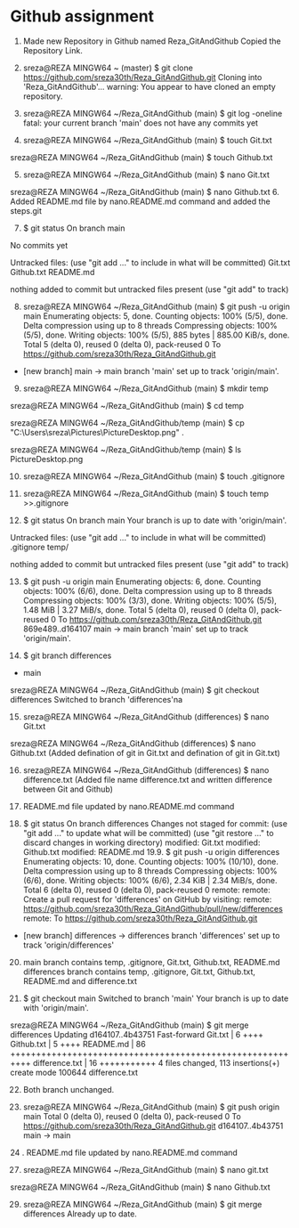 # Github assignment

1. Made new Repository in Github named Reza_GitAndGithub
   Copied the Repository Link.
2. sreza@REZA MINGW64 ~ (master)
   $ git clone https://github.com/sreza30th/Reza_GitAndGithub.git
   Cloning into 'Reza_GitAndGithub'...
   warning: You appear to have cloned an empty repository.

3. sreza@REZA MINGW64 ~/Reza_GitAndGithub (main)
   $ git log -oneline
   fatal: your current branch 'main' does not have any commits yet

4. sreza@REZA MINGW64 ~/Reza_GitAndGithub (main)
   $ touch Git.txt

sreza@REZA MINGW64 ~/Reza_GitAndGithub (main)
$ touch Github.txt


5. sreza@REZA MINGW64 ~/Reza_GitAndGithub (main)
   $ nano Git.txt

sreza@REZA MINGW64 ~/Reza_GitAndGithub (main)
$ nano Github.txt
6. Added README.md file by nano.README.md command and added the steps.git

7. $ git status
   On branch main

No commits yet

Untracked files:
(use "git add <file>..." to include in what will be committed)
Git.txt
Github.txt
README.md

nothing added to commit but untracked files present (use "git add" to track)

8. sreza@REZA MINGW64 ~/Reza_GitAndGithub (main)
   $ git push -u origin main
   Enumerating objects: 5, done.
   Counting objects: 100% (5/5), done.
   Delta compression using up to 8 threads
   Compressing objects: 100% (5/5), done.
   Writing objects: 100% (5/5), 885 bytes | 885.00 KiB/s, done.
   Total 5 (delta 0), reused 0 (delta 0), pack-reused 0
   To https://github.com/sreza30th/Reza_GitAndGithub.git
* [new branch]      main -> main
  branch 'main' set up to track 'origin/main'.

9. sreza@REZA MINGW64 ~/Reza_GitAndGithub (main)
   $ mkdir temp

sreza@REZA MINGW64 ~/Reza_GitAndGithub (main)
$ cd temp

sreza@REZA MINGW64 ~/Reza_GitAndGithub/temp (main)
$ cp "C:\Users\sreza\Pictures\PictureDesktop.png" .

sreza@REZA MINGW64 ~/Reza_GitAndGithub/temp (main)
$ ls
PictureDesktop.png

10. sreza@REZA MINGW64 ~/Reza_GitAndGithub (main)
    $ touch .gitignore

11. sreza@REZA MINGW64 ~/Reza_GitAndGithub (main)
    $ touch temp >>.gitignore

12. $ git status
    On branch main
    Your branch is up to date with 'origin/main'.

Untracked files:
(use "git add <file>..." to include in what will be committed)
.gitignore
temp/

nothing added to commit but untracked files present (use "git add" to track)

13. $ git push -u origin main
    Enumerating objects: 6, done.
    Counting objects: 100% (6/6), done.
    Delta compression using up to 8 threads
    Compressing objects: 100% (3/3), done.
    Writing objects: 100% (5/5), 1.48 MiB | 3.27 MiB/s, done.
    Total 5 (delta 0), reused 0 (delta 0), pack-reused 0
    To https://github.com/sreza30th/Reza_GitAndGithub.git
    869e489..d164107  main -> main
    branch 'main' set up to track 'origin/main'.

14. $ git branch
    differences
* main

sreza@REZA MINGW64 ~/Reza_GitAndGithub (main)
$ git checkout differences
Switched to branch 'differences'na

15. sreza@REZA MINGW64 ~/Reza_GitAndGithub (differences)
    $ nano Git.txt

sreza@REZA MINGW64 ~/Reza_GitAndGithub (differences)
$ nano Github.txt
(Added defination of git in Git.txt and defination of git in Git.txt)

16. sreza@REZA MINGW64 ~/Reza_GitAndGithub (differences)
    $ nano difference.txt
    (Added file name difference.txt and written difference
    between Git and Github)
17. README.md file updated by nano.README.md command

18. $ git status
    On branch differences
    Changes not staged for commit:
    (use "git add <file>..." to update what will be committed)
    (use "git restore <file>..." to discard changes in working directory)
    modified:   Git.txt
    modified:   Github.txt
    modified:   README.md
19.9. $ git push -u origin differences
    Enumerating objects: 10, done.
    Counting objects: 100% (10/10), done.
    Delta compression using up to 8 threads
    Compressing objects: 100% (6/6), done.
    Writing objects: 100% (6/6), 2.34 KiB | 2.34 MiB/s, done.
    Total 6 (delta 0), reused 0 (delta 0), pack-reused 0
    remote:
    remote: Create a pull request for 'differences' on GitHub by visiting:
    remote:      https://github.com/sreza30th/Reza_GitAndGithub/pull/new/differences
    remote:
    To https://github.com/sreza30th/Reza_GitAndGithub.git
* [new branch]      differences -> differences
  branch 'differences' set up to track 'origin/differences'

20. main branch contains temp, .gitignore, Git.txt, Github.txt, README.md
    differences branch contains temp, .gitignore, Git.txt, Github.txt,
    README.md and difference.txt

21. $ git checkout main
    Switched to branch 'main'
    Your branch is up to date with 'origin/main'.

sreza@REZA MINGW64 ~/Reza_GitAndGithub (main)
$ git merge differences
Updating d164107..4b43751
Fast-forward
Git.txt        |  6 ++++
Github.txt     |  5 ++++
README.md      | 86 ++++++++++++++++++++++++++++++++++++++++++++++++++++++++++
difference.txt | 16 +++++++++++
4 files changed, 113 insertions(+)
create mode 100644 difference.txt

22. Both branch unchanged.

23. sreza@REZA MINGW64 ~/Reza_GitAndGithub (main)
    $ git push origin main
    Total 0 (delta 0), reused 0 (delta 0), pack-reused 0
    To https://github.com/sreza30th/Reza_GitAndGithub.git
    d164107..4b43751  main -> main

24 . README.md file updated by nano.README.md command

27. sreza@REZA MINGW64 ~/Reza_GitAndGithub (main)
    $  nano git.txt

sreza@REZA MINGW64 ~/Reza_GitAndGithub (main)
$ nano Github.txt

29. sreza@REZA MINGW64 ~/Reza_GitAndGithub (main)
    $ git merge differences
    Already up to date. 